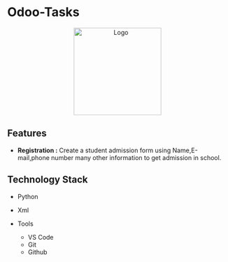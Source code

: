 # Odoo-Tasks

<p align="center">
    <img src="../custom_addons/school_management/image/schoollogo.png" alt="Logo" width="200">
  </a>
  
## Features
* <b>Registration :</b> Create a student admission form using Name,E-mail,phone number many other information to get admission in school.
## Technology Stack
- Python
- Xml

- Tools
  - VS Code
  - Git
  - Github
